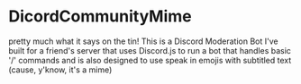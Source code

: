 # DicordCommunityMime
pretty much what it says on the tin! This is a Discord Moderation Bot I've built for a friend's server that uses Discord.js to run a bot that handles basic '/' commands and is also designed to use speak in emojis with subtitled text (cause, y'know, it's a mime)
